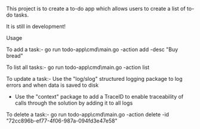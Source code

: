 This project is to create a to-do app which allows users to create a list of to-do tasks.

It is still in development!

Usage

To add a task:-
go run todo-app\cmd\main.go -action add -desc "Buy bread" 

To list all tasks:-
go run todo-app\cmd\main.go -action list

To update a task:-
Use the "log/slog" structured logging package to log errors and when data is saved to disk
- Use the "context" package to add a TraceID to enable traceability of calls through the solution by adding it to all logs

To delete a task:-
 go run todo-app\cmd\main.go -action delete -id  "72cc896b-ef77-4f06-987a-094fd3e47e58"




